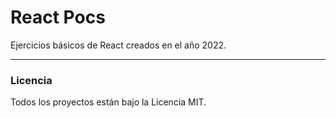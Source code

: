 # React Pocs
Ejercicios básicos de React creados en el año 2022.

<hr/>

### Licencia
Todos los proyectos están bajo la Licencia MIT.
